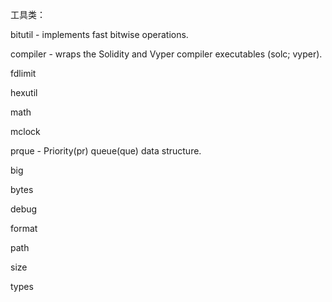 工具类：

bitutil - implements fast bitwise operations.

compiler - wraps the Solidity and Vyper compiler executables \(solc; vyper\).

fdlimit

hexutil

math

mclock

prque - Priority\(pr\) queue\(que\) data structure.

big

bytes

debug

format

path

size

types



